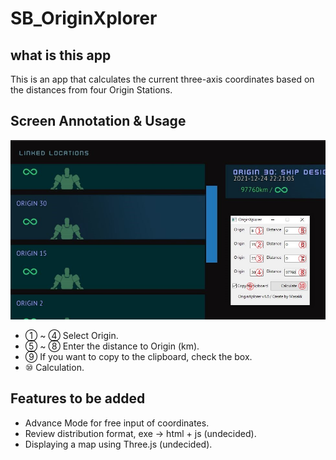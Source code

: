 # SB_OriginXplorer

## what is this app

This is an app that calculates the current three-axis coordinates based on the distances from four Origin Stations.

## Screen Annotation & Usage

![1704376680444](images/README/1704376680444.png)

* ① ~ ④ Select Origin.
* ⑤ ~ ⑧ Enter the distance to Origin (km).
* ⑨ If you want to copy to the clipboard, check the box.
* ⑩ Calculation.

## Features to be added

* Advance Mode for free input of coordinates.
* Review distribution format, exe -> html + js (undecided).
* Displaying a map using Three.js (undecided).
